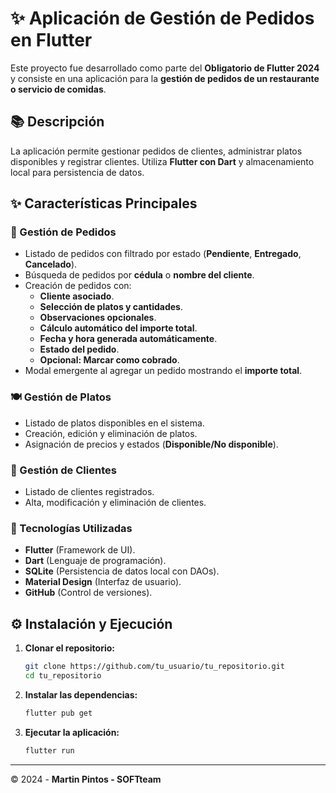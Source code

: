 # ✨ Aplicación de Gestión de Pedidos en Flutter

Este proyecto fue desarrollado como parte del **Obligatorio de Flutter 2024** y consiste en una aplicación para la **gestión de pedidos de un restaurante o servicio de comidas**. 

## 📚 Descripción
La aplicación permite gestionar pedidos de clientes, administrar platos disponibles y registrar clientes. Utiliza **Flutter con Dart** y almacenamiento local para persistencia de datos.

## ✨ Características Principales
### 🍲 Gestión de Pedidos
- Listado de pedidos con filtrado por estado (**Pendiente**, **Entregado**, **Cancelado**).
- Búsqueda de pedidos por **cédula** o **nombre del cliente**.
- Creación de pedidos con:
  - **Cliente asociado**.
  - **Selección de platos y cantidades**.
  - **Observaciones opcionales**.
  - **Cálculo automático del importe total**.
  - **Fecha y hora generada automáticamente**.
  - **Estado del pedido**.
  - **Opcional: Marcar como cobrado**.
- Modal emergente al agregar un pedido mostrando el **importe total**.

### 🍽️ Gestión de Platos
- Listado de platos disponibles en el sistema.
- Creación, edición y eliminación de platos.
- Asignación de precios y estados (**Disponible/No disponible**).

### 👤 Gestión de Clientes
- Listado de clientes registrados.
- Alta, modificación y eliminación de clientes.

### 🔧 Tecnologías Utilizadas
- **Flutter** (Framework de UI).
- **Dart** (Lenguaje de programación).
- **SQLite** (Persistencia de datos local con DAOs).
- **Material Design** (Interfaz de usuario).
- **GitHub** (Control de versiones).

## ⚙️ Instalación y Ejecución
1. **Clonar el repositorio:**
   ```sh
   git clone https://github.com/tu_usuario/tu_repositorio.git
   cd tu_repositorio
   ```
2. **Instalar las dependencias:**
   ```sh
   flutter pub get
   ```
3. **Ejecutar la aplicación:**
   ```sh
   flutter run
   ```
---
© 2024 - **Martin Pintos - SOFTteam**
